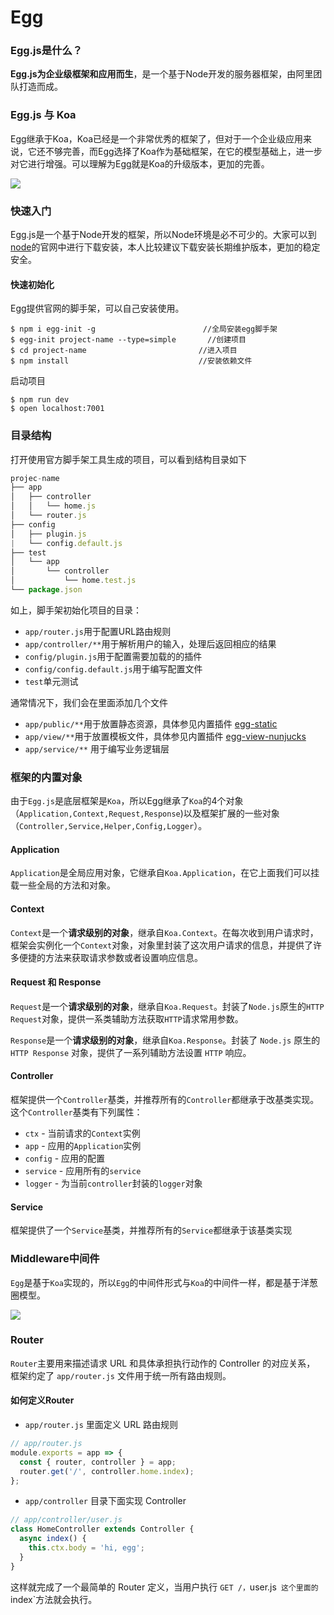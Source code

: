 # Egg

### Egg.js是什么？

**Egg.js为企业级框架和应用而生**，是一个基于Node开发的服务器框架，由阿里团队打造而成。

### Egg.js 与 Koa

Egg继承于Koa，Koa已经是一个非常优秀的框架了，但对于一个企业级应用来说，它还不够完善，而Egg选择了Koa作为基础框架，在它的模型基础上，进一步对它进行增强。可以理解为Egg就是Koa的升级版本，更加的完善。

![](http://qiniu.xl686.com/egg.png)

### 快速入门

Egg.js是一个基于Node开发的框架，所以Node环境是必不可少的。大家可以到[node](https://nodejs.org)的官网中进行下载安装，本人比较建议下载安装长期维护版本，更加的稳定安全。

#### 快速初始化

Egg提供官网的脚手架，可以自己安装使用。

```
$ npm i egg-init -g						   //全局安装egg脚手架
$ egg-init project-name --type=simple		//创建项目
$ cd project-name						  //进入项目	
$ npm install		   					  //安装依赖文件
```

启动项目

```
$ npm run dev
$ open localhost:7001
```

### 目录结构

打开使用官方脚手架工具生成的项目，可以看到结构目录如下

```javascript
projec-name
├── app
│   ├── controller
│   │   └── home.js
│   └── router.js
├── config
│  	├── plugin.js
|   └── config.default.js
├── test
│   └── app
│		└── controller
│			└── home.test.js
└── package.json
```

如上，脚手架初始化项目的目录：

- `app/router.js`用于配置URL路由规则
- `app/controller/**`用于解析用户的输入，处理后返回相应的结果
- `config/plugin.js`用于配置需要加载的的插件
- `config/config.default.js`用于编写配置文件
- `test`单元测试

通常情况下，我们会在里面添加几个文件

- `app/public/**`用于放置静态资源，具体参见内置插件 [egg-static](https://github.com/eggjs/egg-static)
- `app/view/**`用于放置模板文件，具体参见内置插件 [egg-view-nunjucks](https://github.com/eggjs/egg-view-nunjucks)
- `app/service/**` 用于编写业务逻辑层

### 框架的内置对象

由于`Egg.js`是底层框架是`Koa`，所以Egg继承了`Koa`的4个对象（`Application,Context,Request,Response`)以及框架扩展的一些对象（`Controller,Service,Helper,Config,Logger`）。

#### Application

`Application`是全局应用对象，它继承自`Koa.Application`，在它上面我们可以挂载一些全局的方法和对象。

#### Context

`Context`是一个**请求级别的对象**，继承自`Koa.Context`。在每次收到用户请求时，框架会实例化一个`Context`对象，对象里封装了这次用户请求的信息，并提供了许多便捷的方法来获取请求参数或者设置响应信息。

#### Request 和 Response

`Request`是一个**请求级别的对象**，继承自`Koa.Request`。封装了`Node.js`原生的`HTTP Request`对象，提供一系类辅助方法获取`HTTP`请求常用参数。

`Response`是一个**请求级别的对象**，继承自`Koa.Response`。封装了 `Node.js` 原生的 `HTTP Response` 对象，提供了一系列辅助方法设置 `HTTP` 响应。

#### Controller

框架提供一个`Controller`基类，并推荐所有的`Controller`都继承于改基类实现。这个`Controller`基类有下列属性：

- `ctx` - 当前请求的`Context`实例
- `app` - 应用的`Application`实例
- `config` - 应用的配置
- `service` - 应用所有的`service`
- `logger` - 为当前`controller`封装的`logger`对象

#### Service

框架提供了一个`Service`基类，并推荐所有的`Service`都继承于该基类实现

### Middleware中间件

`Egg`是基于`Koa`实现的，所以`Egg`的中间件形式与`Koa`的中间件一样，都是基于洋葱圈模型。

![](http://qiniu.xl686.com//mid.png)

### Router

`Router`主要用来描述请求 URL 和具体承担执行动作的 Controller 的对应关系， 框架约定了 `app/router.js` 文件用于统一所有路由规则。

#### 如何定义Router

- `app/router.js` 里面定义 URL 路由规则

```javascript
// app/router.js
module.exports = app => {
  const { router, controller } = app;
  router.get('/', controller.home.index);
};
```

- `app/controller` 目录下面实现 Controller

```javascript
// app/controller/user.js
class HomeController extends Controller {
  async index() {
    this.ctx.body = 'hi, egg';
  }
}
```

这样就完成了一个最简单的 Router 定义，当用户执行 `GET /，`user.js` 这个里面的`index`方法就会执行。